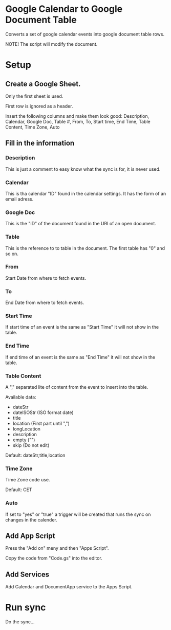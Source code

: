 # Google Calendar to Google Document Table

Converts a set of google calendar events into google document table rows.

NOTE! The script will modify the document.

# Setup

## Create a Google Sheet.

Only the first sheet is used.

First row is ignored as a header.

Insert the following columns and make them look good: Description, Calendar, Google Doc, Table #, From, To, Start time, End Time, Table Content, Time Zone, Auto

## Fill in the information

### Description

This is just a comment to easy know what the sync is for, it is never used.

### Calendar

This is tha calendar "ID" found in the calendar settings. It has the form of an email adress.

### Google Doc

This is the "ID" of the document found in the URI of an open document.

### Table #

This is the reference to to table in the document. The first table has "0" and so on.

### From

Start Date from where to fetch events.

### To

End Date from where to fetch events.

### Start Time

If start time of an event is the same as "Start Time" it will not show in the table.

### End Time

If end time of an event is the same as "End Time" it will not show in the table.

### Table Content

A "," separated lite of content from the event to insert into the table.

Available data:

- dateStr
- dateISOStr (ISO format date)
- title
- location (First part until ",")
- longLocation
- description
- empty ("")
- skip (Do not edit)

Default: dateStr,title,location

### Time Zone

Time Zone code use. 

Default: CET

### Auto

If set to "yes" or "true" a trigger will be created that runs the sync on changes in the calender.

## Add App Script

Press the "Add on" meny and then "Apps Script".

Copy the code from "Code.gs" into the editor.

## Add Services

Add Calendar and DocumentApp service to the Apps Script.


# Run sync

Do the sync...
